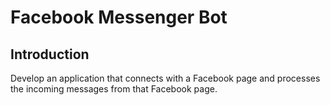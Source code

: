 # Facebook Messenger Bot

## Introduction
Develop an application that connects with a Facebook page and processes the incoming messages from that Facebook page.  

